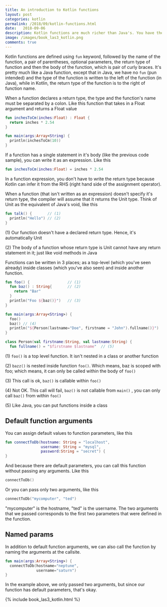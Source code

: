 ```yaml
---
title: An introduction to Kotlin functions
layout: post
categories: kotlin
permalink: /2018/09/kotlin-functions.html
date:   2018-09-06
description: Kotlin functions are much richer than Java's. You have the flexibility to define default values for parameters and even name the parameters at the call site. This why you don't need to do much overloading in Kotlin
image: /images/book_las3_kotlin.png
comments: true
---
```


Kotlin functions are defined using `fun` keyword, followed by the name of the function, a pair of parentheses, optional parameters, the return type of function and then the body of the function, which is pair of curly braces. It's pretty much like a Java function, except that in Java,  we have no `fun` (pun intended) and the type of the function  is written to the left of the function (in Java), while in Kotlin, the return type of the function is to the right of function name. 

When a function declares a return type, the type and the function's name must be separated by a colon.  Like this function that takes in a Float argument and returns a Float value


```kotlin
fun inchesToCm(inches:Float) : Float {
  return inches * 2.54
} 

fun main(args:Array<String) {
  println(inchesToCm(10))
}
```


If a function has a single statement in it's body (like the previous code sample), you can write it as an expression. Like this

```kotlin
fun inchesToCm(inches:Float) = inches * 2.54
```

In a function expression, you don't have to write the return type because Kotlin can infer it from the RHS (right hand side of the assignment operator).

When a function (that isn't written as an expression) doesn't specify it's return type, the compiler will assume that it returns the Unit type. Think of Unit as the equivalent of Java's void, like this


```kotlin
fun talk() {       // (1)
  println("Hello") // (2)
}
```

(1) Our function doesn't have a declared return type. Hence, it's automatically Unit

(2) The body of a function whose return type is Unit cannot have any return statement in it; just like void methods in Java

Functions can be written in 3 places; as a top-level (which you've seen already) inside classes (which you've also seen) and inside another function.

```kotlin
fun foo() {                 // (1)
  fun baz() : String{       // (2)
    return "Bar"
  }
  println("Foo ${baz()}") 	// (3)
}

fun main(args:Array<String>) {
  foo()
  baz()	// (4)
  println("${Person(lastname="Doe", firstname = "John").fullname()}")
}

class Person(val firstname:String, val lastname:String) {
  fun fullname() = "$firstname $lastname"  // (5)
```


(1) `foo()` is a top level function. It isn't nested in a class or another function

(2) `bazz()` is nested inside function `foo()`. Which means, baz is scoped with foo; which means, it can only be called within the body of `foo()`

(3) This call is ok, `baz()` is callable within `foo()`

(4) Not OK. This call will fail,  `baz()` is not callable from `main()` , you can only call `baz()` from within `foo()`

(5) Like Java, you can put functions inside a class

## Default function arguments

You can assign default values to function parameters, like this


```kotlin
fun connectToDb(hostname: String = "localhost",
                username: String = "mysql",
                password:String = "secret") {
}
```

And because there are default parameters, you can call this function without passing any arguments. Like this

    
```kotlin
connectToDb()
```

Or you can pass only two arguments, like this


```kotlin
connectToDb("mycomputer", "ted")
```

"mycomputer" is the hostname, "ted" is the username. The two arguments that we passed corresponds to the first two parameters that were defined in the function.

## Named params

In addition to default function arguments, we can also call the function by naming the arguments at the callsite. 

```kotlin
fun main(args:Array<String>) {
  connectToDb(hostname="neptune",
              username="saturn")
}
```

In the example above, we only passed two arguments, but since our function has default parameters, that's okay.
 

 {% include book_las3_kotlin.html %}